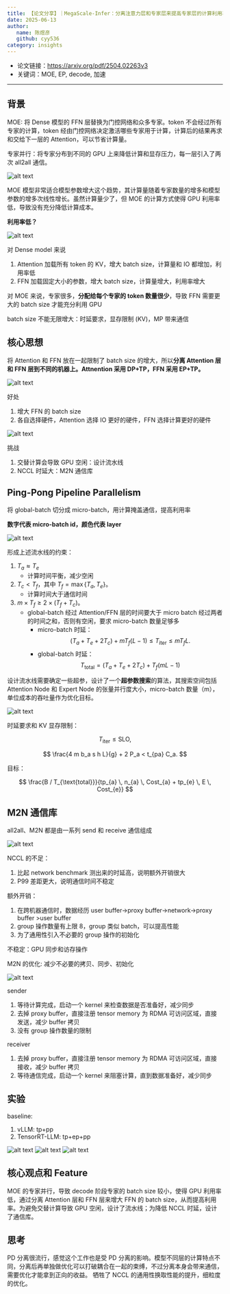 ```yaml
---
title: 【论文分享】｜MegaScale-Infer：分离注意力层和专家层来提高专家层的计算利用率
date: 2025-06-13
author:
   name: 陈煜彦
   github: cyy536
category: insights
---
```


- 论文链接：https://arxiv.org/pdf/2504.02263v3
- 关键词：MOE, EP, decode, 加速
 <!-- more -->

---

## 背景

MOE: 将 Dense 模型的 FFN 层替换为门控网络和众多专家。token 不会经过所有专家的计算，token 经由门控网络决定激活哪些专家用于计算，计算后的结果再求和交给下一层的 Attention，可以节省计算量。

专家并行：将专家分布到不同的 GPU 上来降低计算和显存压力，每一层引入了两次 all2all 通信。

![alt text](../images/megascale-infer-paper-sharing/background.JPG)

MOE 模型非常适合模型参数增大这个趋势，其计算量随着专家数量的增多和模型参数的增多次线性增长。虽然计算量少了，但 MOE 的计算方式使得 GPU 利用率低，导致没有充分降低计算成本。

**利用率低？**

![alt text](../images/megascale-infer-paper-sharing/utilization.JPG)

对 Dense model 来说

1. Attention 加载所有 token 的 KV，增大 batch size，计算量和 IO 都增加，利用率低
2. FFN 加载固定大小的参数，增大 batch size，计算量增大，利用率增大

对 MOE 来说，专家很多，**分配给每个专家的 token 数量很少**，导致 FFN 需要更大的 batch size 才能充分利用 GPU

batch size 不能无限增大：时延要求，显存限制 (KV)，MP 带来通信

## 核心思想

将 Attention 和 FFN 放在一起限制了 batch size 的增大，所以**分离 Attention 层和 FFN 层到不同的机器上。Attnention 采用 DP+TP，FFN 采用 EP+TP。**

![alt text](../images/megascale-infer-paper-sharing/architecture.JPG)

好处

1. 增大 FFN 的 batch size
2. 各自选择硬件，Attention 选择 IO 更好的硬件，FFN 选择计算更好的硬件

![alt text](../images/megascale-infer-paper-sharing/hardware.JPG)

挑战

1. 交替计算会导致 GPU 空闲：设计流水线
2. NCCL 时延大：M2N 通信库

## Ping-Pong Pipeline Parallelism

将 global-batch 切分成 micro-batch，用计算掩盖通信，提高利用率

**数字代表 micro-batch id，颜色代表 layer**

![alt text](../images/megascale-infer-paper-sharing/pipeline.JPG)

形成上述流水线的约束：

1. $T_a\approx T_e$
   - 计算时间平衡，减少空闲
2. $T_c < T_f$，其中 $T_f = \max\{T_a, T_e\}$。
   - 计算时间大于通信时间
3. $m \times T_f \geq 2 \times (T_f + T_c)$。
   - global-batch 经过 Attention/FFN 层的时间要大于 micro batch 经过两者的时间之和，否则有空闲，要求 micro-batch 数量足够多
      - micro-batch 时延：
        $$(T_a + T_e + 2T_c) + m T_f (L - 1) \leq T_{\text{iter}} \leq m T_f L.$$
      - global-batch 时延：
        $$T_{\text{total}} = (T_a + T_e + 2T_c) + T_f (mL - 1)$$

设计流水线需要确定一些超参，设计了一个**超参数搜索**的算法，其搜索空间包括 Attention Node 和 Expert Node 的张量并行度大小，micro-batch 数量（m），单位成本的吞吐量作为优化目标。

![alt text](../images/megascale-infer-paper-sharing/searching.JPG)

时延要求和 KV 显存限制：

$$
T_{\text{iter}} \leq \text{SLO},
$$

$$
\frac{4 m b_a s h L}{g} + 2 P_a < t_{pa} C_a.
$$

目标：

$$
\frac{B / T_{\text{total}}}{tp_{a} \, n_{a} \, Cost_{a} + tp_{e} \, E \, Cost_{e}}
$$

## M2N 通信库

all2all、M2N 都是由⼀系列 send 和 receive 通信组成

![alt text](../images/megascale-infer-paper-sharing/benchmark.JPG)

NCCL 的不足：

1. 比起 network benchmark 测出来的时延高，说明额外开销很大
2. P99 差距更大，说明通信时间不稳定

额外开销：

1. 在跨机器通信时，数据经历 user buffer->proxy buffer->network->proxy buffer >user buffer
2. group 操作数量有上限 8，group 类似 batch，可以提高性能
3. 为了通用性引入不必要的 group 操作的初始化

不稳定：GPU 同步和访存操作

M2N 的优化: 减少不必要的拷贝、同步、初始化

![alt text](../images/megascale-infer-paper-sharing/sender_receiver.JPG)

sender

1. 等待计算完成，启动一个 kernel 来检查数据是否准备好，减少同步
2. 去掉 proxy buffer，直接注册 tensor memory 为 RDMA 可访问区域，直接发送，减少 buffer 拷贝
3. 没有 group 操作数量的限制

receiver

1. 去掉 proxy buffer，直接注册 tensor memory 为 RDMA 可访问区域，直接接收，减少 buffer 拷贝
2. 等待通信完成，启动⼀个 kernel 来阻塞计算，直到数据准备好，减少同步

## 实验

baseline:

1. vLLM: tp+pp
2. TensorRT-LLM: tp+ep+pp

![alt text](../images/megascale-infer-paper-sharing/throughput.JPG)
![alt text](../images/megascale-infer-paper-sharing/latency-data.JPG)
![alt text](../images/megascale-infer-paper-sharing/latency-num.JPG)

## 核心观点和 Feature

MOE 的专家并行，导致 decode 阶段专家的 batch size 较小，使得 GPU 利用率低，通过分离 Attention 层和 FFN 层来增大 FFN 的 batch size，从而提高利用率。为避免交替计算导致 GPU 空闲，设计了流水线；为降低 NCCL 时延，设计了通信库。

## 思考

PD 分离很流行，感觉这个工作也是受 PD 分离的影响。模型不同层的计算特点不同，分离后再单独做优化可以打破耦合在⼀起的束缚，不过分离本身会带来通信，需要优化才能拿到正向的收益。 牺牲了 NCCL 的通用性换取性能的提升，细粒度的优化。
